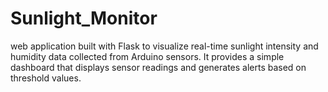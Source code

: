 # Sunlight_Monitor
web application built with Flask to visualize real-time sunlight intensity and humidity data collected from Arduino sensors. It provides a simple dashboard that displays sensor readings and generates alerts based on threshold values.
